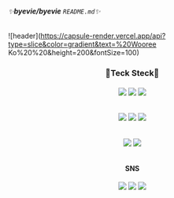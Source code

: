 ###### ✨**byevie/byevie** `README.md`✨

![header](https://capsule-render.vercel.app/api?type=slice&color=gradient&text=%20Wooree Ko%20%20&height=200&fontSize=100)

<div align="center">
  <h3>🚀Teck Steck🚀</h3>
  <h6><img src="https://img.shields.io/badge/PhotoShop-31A8FF?style=for-the-badge&logo=Adobe Photoshop&logoColor=white"/>
  <img src="https://img.shields.io/badge/Illustrator-FF9A00?style=for-the-badge&logo=Adobe Illustrator&logoColor=white"/>
  <img src="https://img.shields.io/badge/Figma-F24E1E?style=for-the-badge&logo=Figma&logoColor=white"/></h6>
</div>
<div align="center">
  <h6><img src="https://img.shields.io/badge/HTML-E34F26?style=for-the-badge&logo=HTML5&logoColor=white"/>
  <img src="https://img.shields.io/badge/CSS-1572B6?style=for-the-badge&logo=CSS3&logoColor=white"/>
  <img src="https://img.shields.io/badge/JavaScript-F7DF1E?style=for-the-badge&logo=JavaScript&logoColor=white"/></h6>
</div>
<div align="center">
  <h6><img src="https://img.shields.io/badge/GitHub-181717?style=for-the-badge&logo=GitHub&logoColor=white"/>
  <img src="https://img.shields.io/badge/Visual Studio Code-007ACC?style=for-the-badge&logo=Visual Studio Code&logoColor=white"/></h6>
</div>
<div align="center">
  <h4>SNS</h4>
  <h6><img src="https://img.shields.io/badge/Gmail-EA4335?style=for-the-badge&logo=Gmail&logoColor=white"/>
  <img src="https://img.shields.io/badge/Velog-20C997?style=for-the-badge&logo=Velog&logoColor=white"/>
  <img src="https://img.shields.io/badge/Instagram-E4405F?style=for-the-badge&logo=Instagram&logoColor=white"/></h6>
</div>
